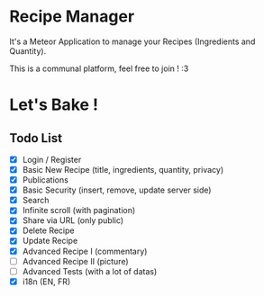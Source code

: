 # Recipe Manager

It's a Meteor Application to manage your Recipes (Ingredients and Quantity).

This is a communal platform, feel free to join !  :3  

# Let's Bake !

## Todo List

- [X] Login / Register
- [X] Basic New Recipe (title, ingredients, quantity, privacy)
- [X] Publications
- [X] Basic Security (insert, remove, update server side)
- [X] Search
- [X] Infinite scroll (with pagination)
- [X] Share via URL (only public)
- [X] Delete Recipe
- [X] Update Recipe
- [X] Advanced Recipe I (commentary)
- [ ] Advanced Recipe II (picture)
- [ ] Advanced Tests (with a lot of datas)
- [x] i18n (EN, FR)
